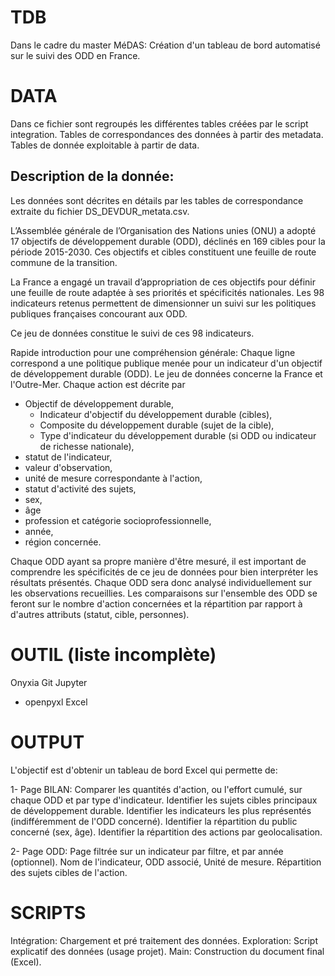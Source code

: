 # TDB
Dans le cadre du master MéDAS: Création d'un tableau de bord automatisé sur le suivi des ODD en France. 

# DATA 
Dans ce fichier sont regroupés les différentes tables créées par le script integration. 
Tables de correspondances des données à partir des metadata. 
Tables de donnée exploitable à partir de data. 

## Description de la donnée: 
Les données sont décrites en détails par les tables de correspondance extraite du fichier DS_DEVDUR_metata.csv. 

L’Assemblée générale de l’Organisation des Nations unies (ONU) a adopté 17 objectifs de développement durable (ODD), déclinés en 169 cibles pour la période 2015-2030. Ces objectifs et cibles constituent une feuille de route commune de la transition.

La France a engagé un travail d’appropriation de ces objectifs pour définir une feuille de route adaptée à ses priorités et spécificités nationales. Les 98 indicateurs retenus permettent de dimensionner un suivi sur les politiques publiques françaises concourant aux ODD.

Ce jeu de données constitue le suivi de ces 98 indicateurs.

Rapide introduction pour une compréhension générale: 
Chaque ligne correspond a une politique publique menée pour un indicateur d'un objectif de développement durable (ODD). Le jeu de données concerne la France et l'Outre-Mer. Chaque action est décrite par 
- Objectif de développement durable,
    - Indicateur d'objectif du développement durable (cibles),
    - Composite du développement durable (sujet de la cible),
    - Type d'indicateur du développement durable (si ODD ou indicateur de richesse nationale),
- statut de l'indicateur,
- valeur d'observation,
- unité de mesure correspondante à l'action,
- statut d'activité des sujets,
- sex,
- âge
- profession et catégorie socioprofessionnelle,
- année,
- région concernée.
  
Chaque ODD ayant sa propre manière d'être mesuré, il est important de comprendre les spécificités de ce jeu de données pour bien interpréter les résultats présentés. 
Chaque ODD sera donc analysé individuellement sur les observations recueillies. 
Les comparaisons sur l'ensemble des ODD se feront sur le nombre d'action concernées et la répartition par rapport à d'autres attributs (statut, cible, personnes). 

# OUTIL (liste incomplète)
Onyxia
Git
Jupyter
- openpyxl
Excel

# OUTPUT
L'objectif est d'obtenir un tableau de bord Excel qui permette de: 

1- Page BILAN: 
Comparer les quantités d'action, ou l'effort cumulé, sur chaque ODD et par type d'indicateur. 
Identifier les sujets cibles principaux de développement durable. 
Identifier les indicateurs les plus représentés (indifféremment de l'ODD concerné). 
Identifier la répartition du public concerné (sex, âge).
Identifier la répartition des actions par geolocalisation. 

2- Page ODD: 
Page filtrée sur un indicateur par filtre, et par année (optionnel). 
Nom de l'indicateur, ODD associé, Unité de mesure. 
Répartition des sujets cibles de l'action.

# SCRIPTS
Intégration: Chargement et pré traitement des données.
Exploration: Script explicatif des données (usage projet). 
Main: Construction du document final (Excel).


